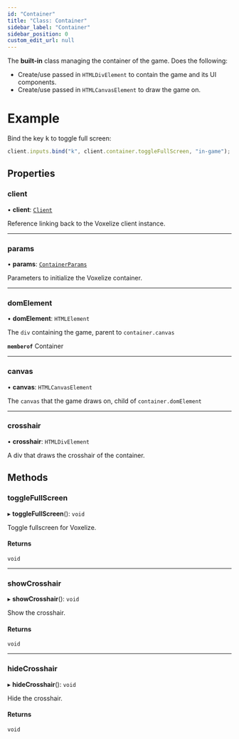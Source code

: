 ```yaml
---
id: "Container"
title: "Class: Container"
sidebar_label: "Container"
sidebar_position: 0
custom_edit_url: null
---
```


The **built-in** class managing the container of the game. Does the following:
- Create/use passed in `HTMLDivElement` to contain the game and its UI components.
- Create/use passed in `HTMLCanvasElement` to draw the game on.

# Example
Bind the key <kbd>k</kbd> to toggle full screen:
```ts
client.inputs.bind("k", client.container.toggleFullScreen, "in-game");
```

## Properties

### client

• **client**: [`Client`](Client.md)

Reference linking back to the Voxelize client instance.

___

### params

• **params**: [`ContainerParams`](../modules.md#containerparams-328)

Parameters to initialize the Voxelize container.

___

### domElement

• **domElement**: `HTMLElement`

The `div` containing the game, parent to `container.canvas`

**`memberof`** Container

___

### canvas

• **canvas**: `HTMLCanvasElement`

The `canvas` that the game draws on, child of `container.domElement`

___

### crosshair

• **crosshair**: `HTMLDivElement`

A div that draws the crosshair of the container.

## Methods

### toggleFullScreen

▸ **toggleFullScreen**(): `void`

Toggle fullscreen for Voxelize.

#### Returns

`void`

___

### showCrosshair

▸ **showCrosshair**(): `void`

Show the crosshair.

#### Returns

`void`

___

### hideCrosshair

▸ **hideCrosshair**(): `void`

Hide the crosshair.

#### Returns

`void`
